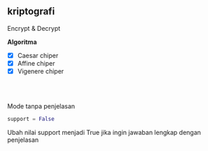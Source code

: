 ## kriptografi

<p>Encrypt & Decrypt</p>

**Algoritma**

- [x] Caesar chiper
- [x] Affine chiper
- [x] Vigenere chiper

<br>
<br>
<p>Mode tanpa penjelasan</p>

```python
support = False
```
<p>Ubah nilai support menjadi True jika ingin jawaban lengkap dengan penjelasan</p>
